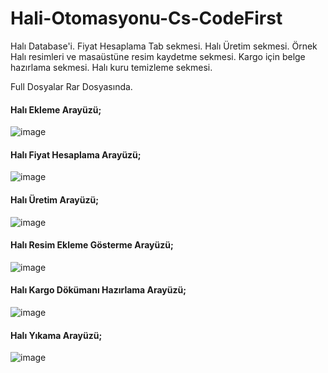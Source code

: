 # Hali-Otomasyonu-Cs-CodeFirst
Halı Database'i. Fiyat Hesaplama Tab sekmesi. Halı Üretim sekmesi. Örnek Halı resimleri ve masaüstüne resim kaydetme sekmesi.  Kargo için belge hazırlama sekmesi. Halı kuru temizleme sekmesi. 


Full Dosyalar Rar Dosyasında. 

#### Halı Ekleme Arayüzü;

![image](https://user-images.githubusercontent.com/54424377/153484061-a3824819-54fc-4683-b15f-a42a8d206f15.png)

#### Halı Fiyat Hesaplama Arayüzü;

![image](https://user-images.githubusercontent.com/54424377/153484090-f5335583-109d-476d-b832-0b4d9b0592dd.png)

#### Halı Üretim Arayüzü;

![image](https://user-images.githubusercontent.com/54424377/153484114-c214d4db-ce14-45da-8821-6adba08ca14b.png)

#### Halı Resim Ekleme Gösterme Arayüzü;

![image](https://user-images.githubusercontent.com/54424377/153484141-929c8d16-fca2-4d05-8ec5-755a033ea6c9.png)

#### Halı Kargo Dökümanı Hazırlama Arayüzü;

![image](https://user-images.githubusercontent.com/54424377/153484158-0442ab32-ca5b-4674-835b-e6608dfe03d5.png)

#### Halı Yıkama Arayüzü;

![image](https://user-images.githubusercontent.com/54424377/153484174-8e554719-17e4-4d8c-9457-172ea758000f.png)
